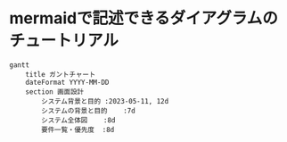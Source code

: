 # mermaidで記述できるダイアグラムのチュートリアル
```mermaid
gantt
    title ガントチャート
    dateFormat YYYY-MM-DD
    section 画面設計
        システム背景と目的 :2023-05-11, 12d
        システムの背景と目的    :7d
        システム全体図    :8d
        要件一覧・優先度  :8d
```